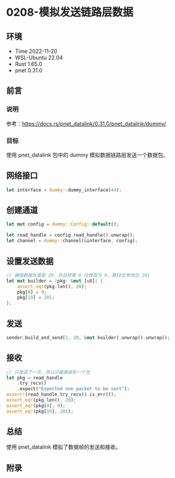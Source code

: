 # 0208-模拟发送链路层数据

## 环境

- Time 2022-11-20
- WSL-Ubuntu 22.04
- Rust 1.65.0
- pnet 0.31.0

## 前言

### 说明

参考：<https://docs.rs/pnet_datalink/0.31.0/pnet_datalink/dummy/>

### 目标

使用 pnet_datalink 包中的 dummy 模拟数据链路层发送一个数据包。

## 网络接口

```Rust
let interface = dummy::dummy_interface(44);
```

## 创建通道

```Rust
let mut config = dummy::Config::default();

let read_handle = config.read_handle().unwrap();
let channel = dummy::channel(&interface, config);
```

## 设置发送数据

```Rust
// 确保数据长度是 20，并且把第 0 位修改为 9，第19位修改位 201
let mut builder = |pkg: &mut [u8]| {
    assert_eq!(pkg.len(), 20);
    pkg[0] = 9;
    pkg[19] = 201;
};
```

## 发送

```Rust
sender.build_and_send(1, 20, &mut builder).unwrap().unwrap();
```

## 接收

```Rust
// 只发送了一次，所以只能接收到一个包
let pkg = read_handle
    .try_recv()
    .expect("Expected one packet to be sent");
assert!(read_handle.try_recv().is_err());
assert_eq!(pkg.len(), 20);
assert_eq!(pkg[0], 9);
assert_eq!(pkg[19], 201);
```

## 总结

使用 pnet_datalink 模拟了数据帧的发送和接收。

## 附录
